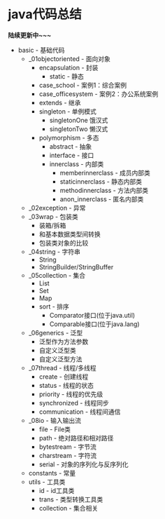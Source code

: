 # java代码总结
**陆续更新中~~~**
- basic - 基础代码
    - _01objectoriented - 面向对象
        - encapsulation - 封装
            - static - 静态
        - case_school - 案例1：综合案例
        - case_officesystem - 案例2：办公系统案例
        - extends - 继承
        - singleton - 单例模式
            - singletonOne 饿汉式
            - singletonTwo 懒汉式
        - polymorphism - 多态
            - abstract - 抽象
            - interface - 接口
            - innerclass - 内部类
                - memberinnerclass - 成员内部类
                - staticinnerclass - 静态内部类
                - methodinnerclass - 方法内部类
                - anon_innerclass  - 匿名内部类
    - _02exception - 异常
    - _03wrap - 包装类
        - 装箱/拆箱
        - 和基本数据类型间转换
        - 包装类对象的比较
    - _04string - 字符串
        - String
        - StringBuilder/StringBuffer
    - _05collection - 集合
        - List
        - Set
        - Map
        - sort - 排序
            - Comparator接口(位于java.util)
            - Comparable接口(位于java.lang)
    - _06generics - 泛型
        - 泛型作为方法参数
        - 自定义泛型类
        - 自定义泛型方法
    - _07thread - 线程/多线程
        - create - 创建线程
        - status - 线程的状态
        - priority - 线程的优先级
        - synchronized - 线程同步
        - communication - 线程间通信
    - _08io - 输入输出流
        - file - File类
        - path - 绝对路径和相对路径
        - bytestream - 字节流
        - charstream - 字符流
        - serial - 对象的序列化与反序列化
    - constants - 常量
    - utils - 工具类
        - id - id工具类
        - trans - 类型转换工具类
        - collection - 集合相关